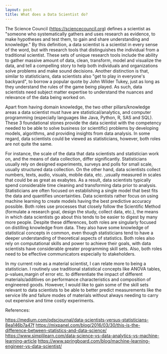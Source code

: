 ```yaml
---
layout: post
title: What does a Data Scientist do?
---
```


The Science Council (https://sciencecouncil.org) defines a scientist as "someone who systematically gathers and uses research as evidence, to make hypotheses and test them, to gain and share understanding and knowledge." By this definition, a data scientist is a scientist in every sense of the word, but with research tools that distinguishes the individual from a traditional scientist. These sets of unique research tools include the ability to gather massive amount of data, clean, transform, model and visualize the data, and tell a compelling story to help both individuals and organizations solve problems and make sound decisions.  Another distinction is that, similar to statisticians, data scientists also "get to play in everyone's backyard", to borrow a popular quote by John Wilder Tukey, just as long as they understand the rules of the game being played. As such, data scientists need subject matter expertise to understand the nuances and relevance of the data being worked on.

Apart from having domain knowledge, the two other pillars/knowledge areas a data scientist must have are statistical/analytics, and computer programming (especially languages like Java, Python, R, SAS and SQL). These 3 foundational stones provide the data scientist with the competency needed to be able to solve business (or scientific) problems by developing models, algorithms, and providing insights from data analysis. In some regard, data scientists could be viewed as statisticians, however, both roles are not quite the same.

For instance, the scale of the data that data scientists and statistician work on, and the means of data collection, differ significantly. Statisticians usually rely on designed experiments, surveys and polls for small scale, usually structured data collection. On the other hand, data scientists collect numbers, texts, audio, visuals, mobile data, etc. ,usually measured in scales that could be as great as exabytes. As a result, data scientists typically spend considerable time cleaning and transforming data prior to analysis. Statisticians are often focused on establishing a single model that best fits the data and quantifies uncertainties. Data scientists rather focus on using machine learning to create models having the best predictive accuracy possible. Both roles use processes that closely follow the Scientific Method (formulate a research goal, design the study, collect data, etc.), the means in which data scientists go about this tends to be easier to digest by many more people. Despite these differences, both roles are singularly focused on distilling knowledge from data. They  also have some knowledge of statistical concepts in common, even though statisticians tend to have a deeper understanding of theoretical aspects of statistics. Both roles also rely on computational skills and power to achieve their goals, with data scientists have considerable greater programming skill sets. Also, both roles need to be effective communicators especially to stakeholders.

In my current role as a material scientist, I can relate more to being a statistician. I routinely use traditional statistical concepts like ANOVA tables, p-values,margin of error etc. to differentiate the impact of different materials/additives on performance characteristics and composition of engineered goods. However, I would like to gain some of the skill sets relevant to data scientists to be able to better predict measurements like the service life and failure modes of materials without always needing to carry out expensive and time costly experiments.


References:

https://medium.com/odscjournal/data-scientists-versus-statisticians-8ea146b7a47f
https://mixpanel.com/blog/2016/03/30/this-is-the-difference-between-statistics-and-data-science/
https://www.simplilearn.com/data-science-vs-data-analytics-vs-machine-learning-article
https://www.springboard.com/blog/machine-learning-engineer-vs-data-scientist/
